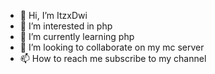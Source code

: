 - 👋 Hi, I’m ItzxDwi
- 👀 I’m interested in php
- 🌱 I’m currently learning php
- 💞️ I’m looking to collaborate on my mc server
- 📫 How to reach me subscribe to my channel

<!---
ItzxDwi/ItzxDwi is a ✨ special ✨ repository because its `README.md` (this file) appears on your GitHub profile.
You can click the Preview link to take a look at your changes.
--->
